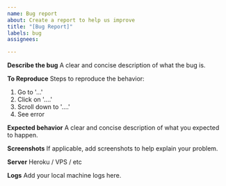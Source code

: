 ```yaml
---
name: Bug report
about: Create a report to help us improve
title: "[Bug Report]"
labels: bug
assignees: 

---
```


**Describe the bug**
A clear and concise description of what the bug is.

**To Reproduce**
Steps to reproduce the behavior:
1. Go to '...'
2. Click on '....'
3. Scroll down to '....'
4. See error

**Expected behavior**
A clear and concise description of what you expected to happen.

**Screenshots**
If applicable, add screenshots to help explain your problem.

**Server**
Heroku / VPS / etc

**Logs**
Add your local machine logs here.
